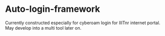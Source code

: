 # Auto-login-framework
Currently constructed especially for cyberoam login for IIITnr internet portal. May develop into a multi tool later on.
